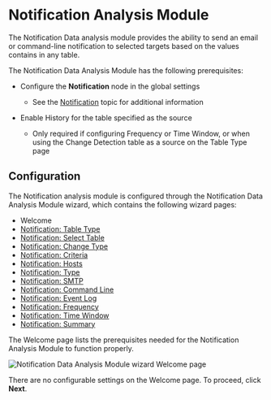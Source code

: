 # Notification Analysis Module

The Notification Data analysis module provides the ability to send an email or command-line
notification to selected targets based on the values contains in any table.

The Notification Data Analysis Module has the following prerequisites:

- Configure the **Notification** node in the global settings

  - See the [Notification](/docs/accessanalyzer/12.0/administration/settings/notification.md) topic for additional information

- Enable History for the table specified as the source

  - Only required if configuring Frequency or Time Window, or when using the Change Detection
    table as a source on the Table Type page

## Configuration

The Notification analysis module is configured through the Notification Data Analysis Module wizard,
which contains the following wizard pages:

- Welcome
- [Notification: Table Type](/docs/accessanalyzer/12.0/administration/analysis/notification/tabletype.md)
- [Notification: Select Table](/docs/accessanalyzer/12.0/administration/analysis/notification/selecttable.md)
- [Notification: Change Type](/docs/accessanalyzer/12.0/administration/analysis/notification/changetype.md)
- [Notification: Criteria](/docs/accessanalyzer/12.0/administration/analysis/notification/criteria.md)
- [Notification: Hosts](/docs/accessanalyzer/12.0/administration/analysis/notification/hosts.md)
- [Notification: Type](/docs/accessanalyzer/12.0/administration/analysis/notification/type.md)
- [Notification: SMTP](/docs/accessanalyzer/12.0/administration/analysis/notification/smtp.md)
- [Notification: Command Line](/docs/accessanalyzer/12.0/administration/analysis/notification/commandline.md)
- [Notification: Event Log](/docs/accessanalyzer/12.0/administration/analysis/notification/eventlog.md)
- [Notification: Frequency](/docs/accessanalyzer/12.0/administration/analysis/notification/frequency.md)
- [Notification: Time Window](/docs/accessanalyzer/12.0/administration/analysis/notification/timewindow.md)
- [Notification: Summary](/docs/accessanalyzer/12.0/administration/analysis/notification/summary.md)

The Welcome page lists the prerequisites needed for the Notification Analysis Module to function
properly.

![Notification Data Analysis Module wizard Welcome page](/img/product_docs/activitymonitor/activitymonitor/install/welcome.webp)

There are no configurable settings on the Welcome page. To proceed, click **Next**.
